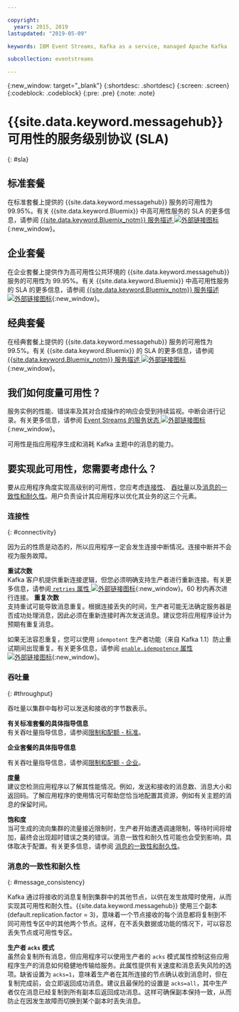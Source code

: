 ```yaml
---

copyright:
  years: 2015, 2019
lastupdated: "2019-05-09"

keywords: IBM Event Streams, Kafka as a service, managed Apache Kafka

subcollection: eventstreams

---
```


{:new_window: target="_blank"}
{:shortdesc: .shortdesc}
{:screen: .screen}
{:codeblock: .codeblock}
{:pre: .pre}
{:note: .note}

# {{site.data.keyword.messagehub}} 可用性的服务级别协议 (SLA)  
{: #sla}

## 标准套餐
在标准套餐上提供的 {{site.data.keyword.messagehub}} 服务的可用性为 99.95%。有关 {{site.data.keyword.Bluemix}} 中高可用性服务的 SLA 的更多信息，请参阅 [{{site.data.keyword.Bluemix_notm}} 服务描述 ![外部链接图标](../../icons/launch-glyph.svg "外部链接图标")](https://www-03.ibm.com/software/sla/sladb.nsf/8bd55c6b9fa8039c86256c6800578854/c4ceb9f019f9eb4c862582f9001b3994/$FILE/i126-6605-16_04-2019_en_US.pdf){:new_window}。


## 企业套餐
在企业套餐上提供作为高可用性公共环境的 {{site.data.keyword.messagehub}} 服务的可用性为 99.95%。有关 {{site.data.keyword.Bluemix}} 中高可用性服务的 SLA 的更多信息，请参阅 [{{site.data.keyword.Bluemix_notm}} 服务描述 ![外部链接图标](../../icons/launch-glyph.svg "外部链接图标")](https://www-03.ibm.com/software/sla/sladb.nsf/8bd55c6b9fa8039c86256c6800578854/c4ceb9f019f9eb4c862582f9001b3994/$FILE/i126-6605-16_04-2019_en_US.pdf){:new_window}。

## 经典套餐
在经典套餐上提供的 {{site.data.keyword.messagehub}} 服务的可用性为 99.5%。有关 {{site.data.keyword.Bluemix}} 的 SLA 的更多信息，请参阅
[{{site.data.keyword.Bluemix_notm}} 服务描述 ![外部链接图标](../../icons/launch-glyph.svg "外部链接图标")](https://www-03.ibm.com/software/sla/sladb.nsf/8bd55c6b9fa8039c86256c6800578854/c4ceb9f019f9eb4c862582f9001b3994/$FILE/i126-6605-16_04-2019_en_US.pdf){:new_window}。

<!--
## What does 99.95% availability mean?
Availability refers to the ability of applications to produce and consume messages from Kafka topics.
-->

## 我们如何度量可用性？
服务实例的性能、错误率及其对合成操作的响应会受到持续监视。中断会进行记录。有关更多信息，请参阅 [Event Streams 的服务状态 ![外部链接图标](../../icons/launch-glyph.svg "外部链接图标")](https://cloud.ibm.com/status?component=messagehub&selected=status){:new_window}。

可用性是指应用程序生成和消耗 Kafka 主题中的消息的能力。

## 要实现此可用性，您需要考虑什么？
要从应用程序角度实现高级别的可用性，您应考虑[连接性](/docs/services/EventStreams?topic=eventstreams-sla#connectivity)、
[吞吐量](/docs/services/EventStreams?topic=eventstreams-sla#throughput)以及[消息的一致性和耐久性](/docs/services/EventStreams?topic=eventstreams-sla#message_consistency)。用户负责设计其应用程序以优化其业务的这三个元素。

### 连接性
{: #connectivity}

因为云的性质是动态的，所以应用程序一定会发生连接中断情况。连接中断并不会视为服务故障。

**重试次数**<br/>
Kafka 客户机提供重新连接逻辑，但您必须明确支持生产者进行重新连接。有关更多信息，请参阅[ <code>retries</code> 属性 ![外部链接图标](../../icons/launch-glyph.svg "外部链接图标")](http://kafka.apache.org/11/documentation.html#producerconfigs){:new_window}。60 秒内再次进行连接。
**重复次数**<br/>
支持重试可能导致消息重复。根据连接丢失的时间，生产者可能无法确定服务器是否成功处理消息，因此必须在重新连接时再次发送消息。建议您将应用程序设计为预期有重复消息。 

如果无法容忍重复，您可以使用 <code>idempotent</code> 生产者功能（来自 Kafka 1.1）防止重试期间出现重复。有关更多信息，请参阅 [ <code>enable.idempotence</code> 属性 ![外部链接图标](../../icons/launch-glyph.svg "外部链接图标")](http://kafka.apache.org/11/documentation.html#producerconfigs){:new_window}。

### 吞吐量
{: #throughput}

吞吐量以集群中每秒可以发送和接收的字节数表示。

**有关标准套餐的具体指导信息**<br/>
有关吞吐量指导信息，请参阅[限制和配额 - 标准](/docs/services/EventStreams?topic=eventstreams-kafka_quotas#kafka_quotas#standard_throughput)。 

**企业套餐的具体指导信息**<br/>

有关吞吐量指导信息，请参阅[限制和配额 - 企业](/docs/services/EventStreams?topic=eventstreams-kafka_quotas#enterprise_throughput)。 

**度量**<br/>
建议您检测应用程序以了解其性能情况。例如，发送和接收的消息数、消息大小和返回码。了解应用程序的使用情况可帮助您恰当地配置其资源，例如有关主题的消息的保留时间。

**饱和度**<br/>
当可生成的流向集群的流量接近限制时，生产者开始遭遇调速限制，等待时间将增加，最终会出现超时错误之类的错误。消息一致性和耐久性可能也会受到影响，具体取决于配置。有关更多信息，请参阅
[消息的一致性和耐久性](/docs/services/EventStreams?topic=eventstreams-sla#message_consistency)。

### 消息的一致性和耐久性
{: #message_consistency}

Kafka 通过将接收的消息复制到集群中的其他节点，以供在发生故障时使用，从而实现其可用性和耐久性。{{site.data.keyword.messagehub}} 使用三个副本 (default.replication.factor = 3)，意味着一个节点接收的每个消息都将复制到不同可用性专区中的其他两个节点。这样，在不丢失数据或功能的情况下，可以容忍丢失节点或可用性专区。

**生产者 <code>acks</code> 模式**<br/>
虽然会复制所有消息，但应用程序可以使用生产者的 <code>acks</code> 模式属性控制这些应用程序生产的消息如何稳健地传输给服务。此属性提供有关速度和消息丢失风险的选项。缺省设置为 <code>acks=1</code>，意味着生产者在其所连接的节点确认收到消息时，但在复制完成前，会立即返回成功消息。建议且最保险的设置是 <code>acks=all</code>，其中生产者仅在消息已经复制到所有副本后返回成功消息。这样可确保副本保持一致，从而防止在因发生故障而切换到某个副本时丢失消息。


